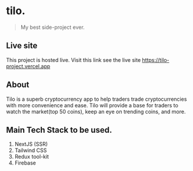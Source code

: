 # tilo.
> My best side-project ever.

## Live site
This project is hosted live. Visit this link see the live site https://tilo-project.vercel.app

## About
Tilo is a superb cryptocurrency app to help traders trade cryptocurrencies with more convenience and ease. Tilo will provide a base for traders to watch the market(top 50 coins), keep an eye on trending coins, and more.

## Main Tech Stack to be used.
1. NextJS (SSR)
2. Tailwind CSS
3. Redux tool-kit
4. Firebase
